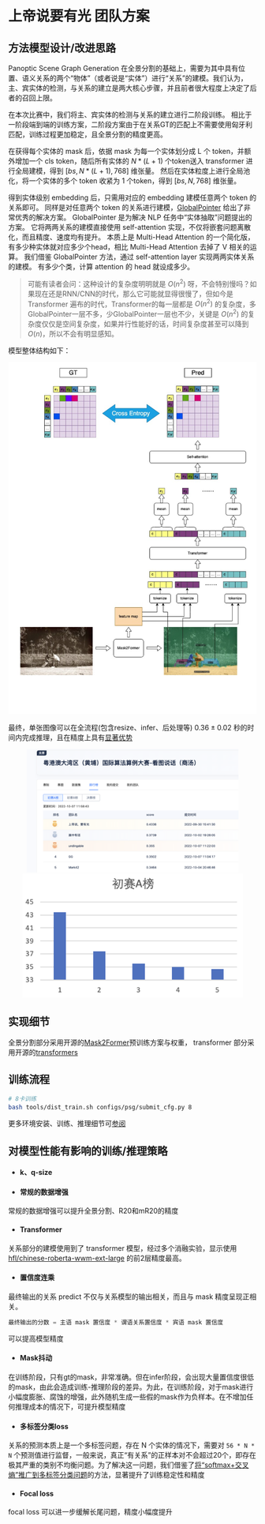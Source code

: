 # 上帝说要有光 团队方案


## 方法模型设计/改进思路

Panoptic Scene Graph Generation 在全景分割的基础上，需要为其中具有位置、语义关系的两个“物体”（或者说是“实体”）进行“关系”的建模。我们认为，主、宾实体的检测，与关系的建立是两大核心步骤，并且前者很大程度上决定了后者的召回上限。

在本次比赛中，我们将主、宾实体的检测与关系的建立进行二阶段训练。
相比于一阶段端到端的训练方案，二阶段方案由于在关系GT的匹配上不需要使用匈牙利匹配，训练过程更加稳定，且全景分割的精度更高。

在获得每个实体的 mask 后，依据 mask 为每一个实体划分成 L 个 token，并额外增加一个 cls token，随后所有实体的 $N * (L+1)$ 个token送入 transformer 进行全局建模，得到 $[bs, N*(L+1), 768]$ 维张量。 然后在实体粒度上进行全局池化，将一个实体的多个 token 收紧为 1 个token，得到 $[bs, N, 768]$ 维张量。

得到实体级别 embedding 后，只需用对应的 embedding 建模任意两个 token 的关系即可。
同样是对任意两个 token 的关系进行建模，[GlobalPointer](https://kexue.fm/archives/8373) 给出了非常优秀的解决方案。
GlobalPointer 是为解决 NLP 任务中“实体抽取”问题提出的方案。
它将两两关系的建模直接使用 self-attention 实现，不仅将嵌套问题离散化，而且精度、速度均有提升。
本质上是 Multi-Head Attention 的一个简化版，有多少种实体就对应多少个head，相比 Multi-Head Attention 去掉了 V 相关的运算。
我们借鉴 GlobalPointer 方法，通过 self-attention layer 实现两两实体关系的建模。
有多少个类，计算 attention 的 head 就设成多少。


> 可能有读者会问：这种设计的复杂度明明就是 $O(n^{2})$ 呀，不会特别慢吗？如果现在还是RNN/CNN的时代，那么它可能就显得很慢了，但如今是 Transformer 遍布的时代，Transformer的每一层都是 $O(n^{2})$ 的复杂度，多GlobalPointer一层不多，少GlobalPointer一层也不少，关键是 $O(n^{2})$ 的复杂度仅仅是空间复杂度，如果并行性能好的话，时间复杂度甚至可以降到 $O(n)$，所以不会有明显感知。

模型整体结构如下：

<div align=center>
<img src="./imgs/mfpsg_model.jpg" width = "550" />
</div>



最终，单张图像可以在全流程(包含resize、infer、后处理等) $0.36\pm0.02$ 秒的时间内完成推理，且在精度上具有[显著优势](https://www.cvmart.net/race/10349/rank)

<div align=center>
 <img src="./imgs/WX20221118-110559%402x.png" width = "430"  alt=""/> <img src="./imgs/WX20221118-111022%402x.png" width = "447"  alt=""/>
 </div>




## 实现细节
全景分割部分采用开源的[Mask2Former](https://github.com/open-mmlab/mmdetection/tree/master/configs/mask2former)预训练方案与权重，
transformer 部分采用开源的[transformers](https://github.com/huggingface/transformers)




## 训练流程
```bash
# 8卡训练
bash tools/dist_train.sh configs/psg/submit_cfg.py 8 
```
更多环境安装、训练、推理细节可[参阅](./README.md)


## 对模型性能有影响的训练/推理策略
+ #### k、q-size


+ #### 常规的数据增强
常规的数据增强可以提升全景分割、R20和mR20的精度

+ #### Transformer
关系部分的建模使用到了 transformer 模型，经过多个消融实验，显示使用 [hfl/chinese-roberta-wwm-ext-large](https://huggingface.co/hfl/chinese-roberta-wwm-ext-large?text=%E5%B7%B4%E9%BB%8E%E6%98%AF%5BMASK%5D%E5%9B%BD%E7%9A%84%E9%A6%96%E9%83%BD%E3%80%82) 的前2层精度最高。

+ #### 置信度连乘

最终输出的关系 predict 不仅与关系模型的输出相关，而且与 mask 精度呈现正相关。
```python
最终输出的分数 = 主语 mask 置信度 * 谓语关系置信度 * 宾语 mask 置信度
```
可以提高模型精度

+ #### Mask抖动

在训练阶段，只有gt的mask，非常准确。但在infer阶段，会出现大量置信度很低的mask，由此会造成训练-推理阶段的差异。为此，在训练阶段，对于mask进行小幅度膨胀、腐蚀的增强，此外随机生成一些假的mask作为负样本。在不增加任何推理成本的情况下，可提升模型精度

+ #### 多标签分类loss

关系的预测本质上是一个多标签问题，存在 N 个实体的情况下，需要对 ```56 * N * N``` 个预测值进行监督，一般来说，真正“有关系”的正样本对不会超过20个，即存在极其严重的类别不均衡问题。为了解决这一问题，我们借鉴了[将“softmax+交叉熵”推广到多标签分类问题](https://kexue.fm/archives/7359)的方法，显著提升了训练稳定性和精度

+ #### Focal loss
focal loss 可以进一步缓解长尾问题，精度小幅度提升